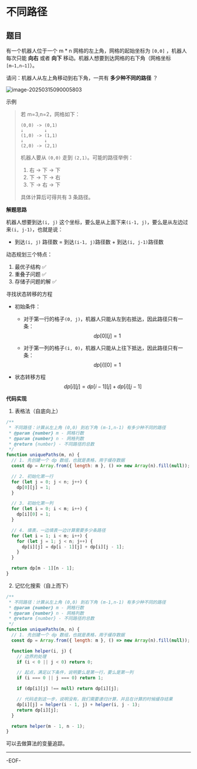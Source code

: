 # 不同路径

## 题目

有一个机器人位于一个 m * n 网格的左上角，网格的起始坐标为 `[0,0]` ，机器人每次只能 **向右** 或者 **向下** 移动。机器人想要到达网格的右下角（网格坐标 `[m−1,n−1]`）。

请问：机器人从左上角移动到右下角，一共有 **多少种不同的路径** ？

![image-20250315090005803](https://xiejie-typora.oss-cn-chengdu.aliyuncs.com/2025-03-15-010005.png)

示例

>若 m=3,n=2，网格如下：
>
>```
>(0,0) -> (0,1)
>↓        ↓
>(1,0) -> (1,1)
>↓        ↓
>(2,0) -> (2,1)
>```
>
>机器人要从 `(0,0)` 走到 `(2,1)`。可能的路径举例：
>
>1. 右 -> 下 -> 下
>2. 下 -> 下 -> 右
>3. 下 -> 右 -> 下
>
>具体计算后可得共有 3 条路径。



**解题思路**

机器人想要到达`(i, j)` 这个坐标，要么是从上面下来`(i-1, j)`，要么是从左边过来`(i, j-1)`，也就是说：

- 到达`(i, j)` 路径数 = 到达`(i-1, j)`路径数 + 到达`(i, j-1)`路径数

动态规划三个特点：

1. 最优子结构 ✅
2. 重叠子问题 ✅
3. 存储子问题的解 ✅

寻找状态转移的方程

- 初始条件：

  - 对于第一行的格子`(0, j)`，机器人只能从左到右抵达，因此路径只有一条：
    $$
    dp[0][j]=1
    $$

  - 对于第一列的格子`(i, 0)`，机器人只能从上往下抵达，因此路径只有一条：
    $$
    dp[i][0] = 1
    $$

- 状态转移方程
  $$
  dp[i][j] = dp[i-1][j] + dp[i][j-1]
  $$
  



**代码实现**

1. 表格法（自底向上）

```js
/**
 * 不同路径：计算从左上角 (0,0) 到右下角 (m-1,n-1) 有多少种不同的路径
 * @param {number} m - 网格行数
 * @param {number} n - 网格列数
 * @return {number} - 不同路径的总数
 */
function uniquePaths(m, n) {
  // 1. 先创建一个 dp 数组，也就是表格，用于缓存数据
  const dp = Array.from({ length: m }, () => new Array(n).fill(null));

  // 2. 初始化第一行
  for (let j = 0; j < n; j++) {
    dp[0][j] = 1;
  }

  // 3. 初始化第一列
  for (let i = 0; i < m; i++) {
    dp[i][0] = 1;
  }

  // 4. 填表，一边填表一边计算需要多少条路径
  for (let i = 1; i < m; i++) {
    for (let j = 1; j < n; j++) {
      dp[i][j] = dp[i - 1][j] + dp[i][j - 1];
    }
  }

  return dp[m - 1][n - 1];
}
```



2. 记忆化搜索（自上而下）

```js
/**
 * 不同路径：计算从左上角 (0,0) 到右下角 (m-1,n-1) 有多少种不同的路径
 * @param {number} m - 网格行数
 * @param {number} n - 网格列数
 * @return {number} - 不同路径的总数
 */
function uniquePaths(m, n) {
  // 1. 先创建一个 dp 数组，也就是表格，用于缓存数据
  const dp = Array.from({ length: m }, () => new Array(n).fill(null));

  function helper(i, j) {
    // 边界的处理
    if (i < 0 || j < 0) return 0;

    // 起点，满足以下条件，说明要么是第一行，要么是第一列
    if (i === 0 || j === 0) return 1;

    if (dp[i][j] !== null) return dp[i][j];

    // 代码走到这一步，说明没有，我们需要递归计算，并且在计算的时候缓存结果
    dp[i][j] = helper(i - 1, j) + helper(i, j - 1);
    return dp[i][j];
  }

  return helper(m - 1, n - 1);
}
```

可以去做算法的变量追踪。

---

-EOF-

